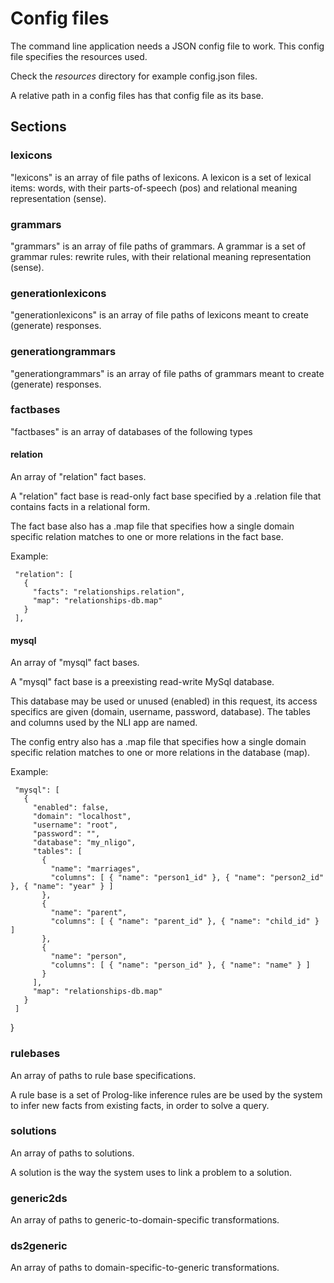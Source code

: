 # Config files

The command line application needs a JSON config file to work. This config file specifies the resources used.
 
Check the _resources_ directory for example config.json files.

A relative path in a config files has that config file as its base.
 
## Sections
 
### lexicons
 
 "lexicons" is an array of file paths of lexicons. 
 A lexicon is a set of lexical items: words, with their parts-of-speech (pos) and relational meaning representation (sense).
 
### grammars
 
 "grammars" is an array of file paths of grammars.
 A grammar is a set of grammar rules: rewrite rules, with their relational meaning representation (sense).
 
### generationlexicons
 
 "generationlexicons" is an array of file paths of lexicons meant to create (generate) responses.
 
### generationgrammars
 
 "generationgrammars" is an array of file paths of grammars meant to create (generate) responses.
 
### factbases
 
 "factbases" is an array of databases of the following types
  
 #### relation
 
 An array of "relation" fact bases.
 
 A "relation" fact base is read-only fact base specified by a .relation file that contains facts in a relational form.

 The fact base also has a .map file that specifies how a single domain specific relation matches to one or more relations in the fact base.

 Example:
 
     "relation": [
       {
         "facts": "relationships.relation",
         "map": "relationships-db.map"
       }
     ],

 #### mysql
 
 An array of "mysql" fact bases.
  
 A "mysql" fact base is a preexisting read-write MySql database.
 
 This database may be used or unused (enabled) in this request, its access specifics are given (domain, username, password, database).
 The tables and columns used by the NLI app are named.
 
 The config entry also has a .map file that specifies how a single domain specific relation matches to one or more relations in the database (map).
 
 Example:
 
     "mysql": [
       {
         "enabled": false,
         "domain": "localhost",
         "username": "root",
         "password": "",
         "database": "my_nligo",
         "tables": [
           {
             "name": "marriages",
             "columns": [ { "name": "person1_id" }, { "name": "person2_id" }, { "name": "year" } ]
           },
           {
             "name": "parent",
             "columns": [ { "name": "parent_id" }, { "name": "child_id" } ]
           },
           {
             "name": "person",
             "columns": [ { "name": "person_id" }, { "name": "name" } ]
           }
         ],
         "map": "relationships-db.map"
       }
     ]
   }

### rulebases
 
 An array of paths to rule base specifications.
  
 A rule base is a set of Prolog-like inference rules are be used by the system to infer new facts from existing facts, in order to solve a query. 
 
### solutions
 
 An array of paths to solutions.
 
 A solution is the way the system uses to link a problem to a solution.  
 
### generic2ds
 
 An array of paths to generic-to-domain-specific transformations.
 
### ds2generic
 
 An array of paths to domain-specific-to-generic transformations.
 